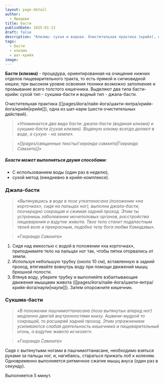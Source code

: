 ```yaml
---
layout: page-detail
author:
  - Яшодеви
title: басти
publishDate: 2025-01-13
draft: false
description: "Клизма: сухая и водная. Очистительная практика (крийя), одна из шат-карм (шести очистительных действий)."
tags:
  - басти
  - клизма
  - шат-крийя
image:
---
```

**Басти (клизма)** - процедура, ориентированная на очищение нижних отделов пищеварительного тракта, то есть прямой и сигмовидной кишки; при высоком уровне освоения техники возможно заполнение и промывание всего толстого кишечника. Выделяют два типа басти-крийи: сухой тип - сукшма-басти и водный тип - джала-басти.

Очистительная практика ([[pages/йога/лайя-йога/шакти-янтра/крийя-йога/крийя|крийя]]), одна из шат-карм (шести очистительных действий).

>*«Упоминается два вида басти: джала-басти (водяная клизма) и сукшма-басти (сухая клизма). Водяную клизму всегда делают в воде, а сухую - на земле».*

>*«[[pages/священные тексты/гхеранда самхита|Гхеранда Самхита]]»* 

##### Бхасти может выполняться двумя способами: 

- С использованием воды (один раз в неделю),
- сухой метод (ежедневно в крийя-комплексе). 

### Джала-басти 

>*«Вытянувшись в воде в позе уткатанасана (положение «на корточках», сидя на пальцах ног), выполни джала-басти, поочередно сокращая и сжимая задний проход.*
>*Этим ты устранишь заболевание мочеполовых органов, расстройства пищеварения и вздутие живота. Твое тело станет подвластным твоей воле и прекрасным, подобно телу бога любви Камадэвы».*

>*«Гхеранда Самхита»*

1. Сидя над емкостью с водой в положении «на корточках», приподнимите тело на пальцах ног так, чтобы пятки оторвались от земли.
2. Используя небольшую трубку (около 10 см), вставленную в задний проход, втягивайте вовнутрь воду при помощи движений мышц брюшной полости.
3. Втянув воду, уберите трубку и выполняйте взбалтывающие движения мышцами живота ([[pages/йога/лайя-йога/шакти-янтра/крийя-йога/наули|наули]]). Затем опорожните кишечник. 

### Сукшма-басти 

>*«В положении пашчимоттанасана (поза вытянутых вперед ног) медленно двигай внутренностями книзу. Ашвини-мудрой то сокращай, то расширяй задний проход. Этим упражнением усиливаются слабая деятельность кишечника и пищеварительный огонь, а вздутие живота исчезает».*

>*«Гхеранда Самхита»*

Сидя с вытянутыми ногами в пашчимоттанасане, необходимо взяться руками за пальцы ног, и, нагибаясь, стараться прижать лоб к коленям. Одновременно выполняется ритмичное сжатие мышц ануса (один раз в секунду). 

Выполняется 5 минут.